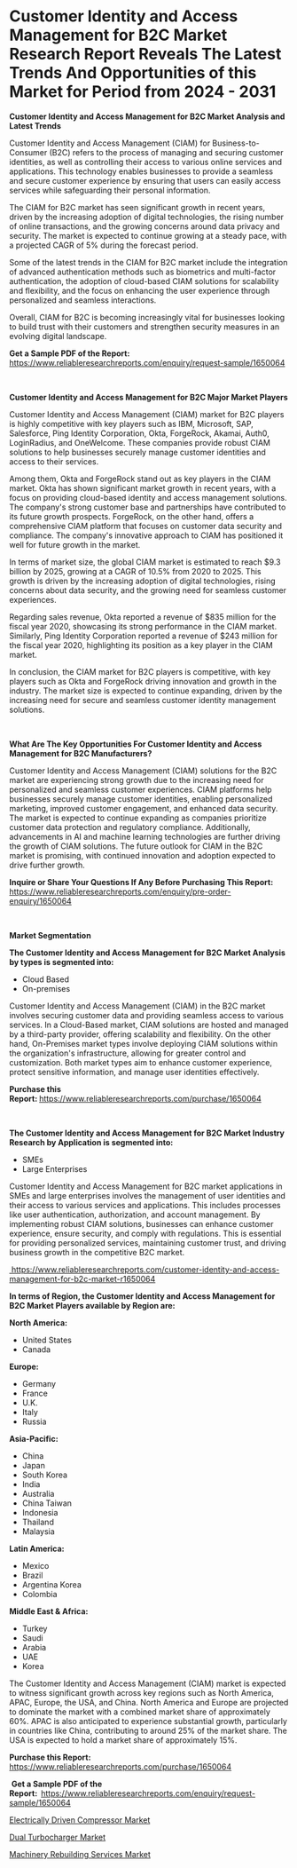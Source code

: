 <p><h1>Customer Identity and Access Management for B2C Market Research Report Reveals The Latest Trends And Opportunities of this Market for Period from 2024 - 2031</h1></p><p><strong>Customer Identity and Access Management for B2C Market Analysis and Latest Trends</strong></p>
<p><p>Customer Identity and Access Management (CIAM) for Business-to-Consumer (B2C) refers to the process of managing and securing customer identities, as well as controlling their access to various online services and applications. This technology enables businesses to provide a seamless and secure customer experience by ensuring that users can easily access services while safeguarding their personal information.</p><p>The CIAM for B2C market has seen significant growth in recent years, driven by the increasing adoption of digital technologies, the rising number of online transactions, and the growing concerns around data privacy and security. The market is expected to continue growing at a steady pace, with a projected CAGR of 5% during the forecast period.</p><p>Some of the latest trends in the CIAM for B2C market include the integration of advanced authentication methods such as biometrics and multi-factor authentication, the adoption of cloud-based CIAM solutions for scalability and flexibility, and the focus on enhancing the user experience through personalized and seamless interactions.</p><p>Overall, CIAM for B2C is becoming increasingly vital for businesses looking to build trust with their customers and strengthen security measures in an evolving digital landscape.</p></p>
<p><strong>Get a Sample PDF of the Report:&nbsp;</strong> <a href="https://www.reliableresearchreports.com/enquiry/request-sample/1650064">https://www.reliableresearchreports.com/enquiry/request-sample/1650064</a></p>
<p>&nbsp;</p>
<p><strong>Customer Identity and Access Management for B2C Major Market Players</strong></p>
<p><p>Customer Identity and Access Management (CIAM) market for B2C players is highly competitive with key players such as IBM, Microsoft, SAP, Salesforce, Ping Identity Corporation, Okta, ForgeRock, Akamai, Auth0, LoginRadius, and OneWelcome. These companies provide robust CIAM solutions to help businesses securely manage customer identities and access to their services.</p><p>Among them, Okta and ForgeRock stand out as key players in the CIAM market. Okta has shown significant market growth in recent years, with a focus on providing cloud-based identity and access management solutions. The company's strong customer base and partnerships have contributed to its future growth prospects. ForgeRock, on the other hand, offers a comprehensive CIAM platform that focuses on customer data security and compliance. The company's innovative approach to CIAM has positioned it well for future growth in the market.</p><p>In terms of market size, the global CIAM market is estimated to reach $9.3 billion by 2025, growing at a CAGR of 10.5% from 2020 to 2025. This growth is driven by the increasing adoption of digital technologies, rising concerns about data security, and the growing need for seamless customer experiences.</p><p>Regarding sales revenue, Okta reported a revenue of $835 million for the fiscal year 2020, showcasing its strong performance in the CIAM market. Similarly, Ping Identity Corporation reported a revenue of $243 million for the fiscal year 2020, highlighting its position as a key player in the CIAM market.</p><p>In conclusion, the CIAM market for B2C players is competitive, with key players such as Okta and ForgeRock driving innovation and growth in the industry. The market size is expected to continue expanding, driven by the increasing need for secure and seamless customer identity management solutions.</p></p>
<p>&nbsp;</p>
<p><strong>What Are The Key Opportunities For Customer Identity and Access Management for B2C Manufacturers?</strong></p>
<p><p>Customer Identity and Access Management (CIAM) solutions for the B2C market are experiencing strong growth due to the increasing need for personalized and seamless customer experiences. CIAM platforms help businesses securely manage customer identities, enabling personalized marketing, improved customer engagement, and enhanced data security. The market is expected to continue expanding as companies prioritize customer data protection and regulatory compliance. Additionally, advancements in AI and machine learning technologies are further driving the growth of CIAM solutions. The future outlook for CIAM in the B2C market is promising, with continued innovation and adoption expected to drive further growth.</p></p>
<p><strong>Inquire or Share Your Questions If Any Before Purchasing This Report:</strong> <a href="https://www.reliableresearchreports.com/enquiry/pre-order-enquiry/1650064">https://www.reliableresearchreports.com/enquiry/pre-order-enquiry/1650064</a></p>
<p>&nbsp;</p>
<p><strong>Market Segmentation</strong></p>
<p><strong>The Customer Identity and Access Management for B2C Market Analysis by types is segmented into:</strong></p>
<p><ul><li>Cloud Based</li><li>On-premises</li></ul></p>
<p><p>Customer Identity and Access Management (CIAM) in the B2C market involves securing customer data and providing seamless access to various services. In a Cloud-Based market, CIAM solutions are hosted and managed by a third-party provider, offering scalability and flexibility. On the other hand, On-Premises market types involve deploying CIAM solutions within the organization's infrastructure, allowing for greater control and customization. Both market types aim to enhance customer experience, protect sensitive information, and manage user identities effectively.</p></p>
<p><strong>Purchase this Report:&nbsp;</strong><a href="https://www.reliableresearchreports.com/purchase/1650064">https://www.reliableresearchreports.com/purchase/1650064</a></p>
<p>&nbsp;</p>
<p><strong>The Customer Identity and Access Management for B2C Market Industry Research by Application is segmented into:</strong></p>
<p><ul><li>SMEs</li><li>Large Enterprises</li></ul></p>
<p><p>Customer Identity and Access Management for B2C market applications in SMEs and large enterprises involves the management of user identities and their access to various services and applications. This includes processes like user authentication, authorization, and account management. By implementing robust CIAM solutions, businesses can enhance customer experience, ensure security, and comply with regulations. This is essential for providing personalized services, maintaining customer trust, and driving business growth in the competitive B2C market.</p></p>
<p><a href="https://www.reliableresearchreports.com/customer-identity-and-access-management-for-b2c-market-r1650064">&nbsp;https://www.reliableresearchreports.com/customer-identity-and-access-management-for-b2c-market-r1650064</a></p>
<p><strong>In terms of Region, the Customer Identity and Access Management for B2C Market Players available by Region are:</strong></p>
<p>
    <p> <strong> North America: </strong>
        <ul>
            <li>United States</li>
            <li>Canada</li>
        </ul>
        </p> 
    <p> <strong> Europe: </strong>
        <ul>
            <li>Germany</li>
            <li>France</li>
            <li>U.K.</li>
            <li>Italy</li>
            <li>Russia</li>
        </ul>
        </p> 
    <p> <strong> Asia-Pacific: </strong>
        <ul>
            <li>China</li>
            <li>Japan</li>
            <li>South Korea</li>
            <li>India</li>
            <li>Australia</li>
            <li>China Taiwan</li>
            <li>Indonesia</li>
            <li>Thailand</li>
            <li>Malaysia</li>
        </ul>
        </p> 
    <p> <strong> Latin America: </strong>
        <ul>
            <li>Mexico</li>
            <li>Brazil</li>
            <li>Argentina Korea</li>
            <li>Colombia</li>
        </ul>
        </p> 
    <p> <strong> Middle East & Africa: </strong>
        <ul>
            <li>Turkey</li>
            <li>Saudi</li>
            <li>Arabia</li>
            <li>UAE</li>
            <li>Korea</li>
        </ul>
    </p>
    </p>
<p><p>The Customer Identity and Access Management (CIAM) market is expected to witness significant growth across key regions such as North America, APAC, Europe, the USA, and China. North America and Europe are projected to dominate the market with a combined market share of approximately 60%. APAC is also anticipated to experience substantial growth, particularly in countries like China, contributing to around 25% of the market share. The USA is expected to hold a market share of approximately 15%.</p></p>
<p><strong>Purchase this Report: </strong><a href="https://www.reliableresearchreports.com/purchase/1650064">https://www.reliableresearchreports.com/purchase/1650064</a></p>
<p>&nbsp;<strong>Get a Sample PDF of the Report:&nbsp;&nbsp;</strong><a href="https://www.reliableresearchreports.com/enquiry/request-sample/1650064">https://www.reliableresearchreports.com/enquiry/request-sample/1650064</a></p>
<p><strong></strong></p>
<p><p><a href="https://medium.com/@obiemante_40648/electrically-driven-compressor-market-analysis-report-global-insights-by-region-type-below-25-bd09dbaef76e">Electrically Driven Compressor Market</a></p><p><a href="https://medium.com/@soloncarter54/dual-turbocharger-market-size-market-segmentation-market-trends-and-growth-analysis-forecast-till-8d692c266ca1">Dual Turbocharger Market</a></p><p><a href="https://medium.com/@joshdavis1955/insights-into-the-machinery-rebuilding-services-market-market-players-market-size-geographical-13a567308d9d">Machinery Rebuilding Services Market</a></p></p>